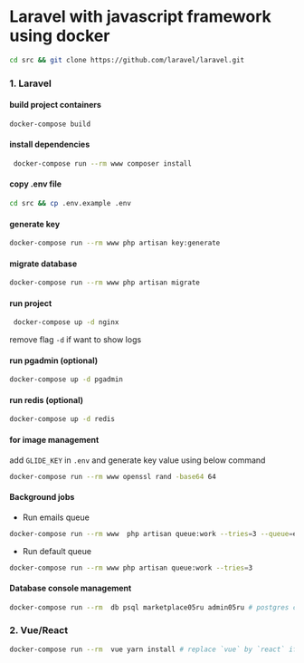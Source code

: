 # Laravel with javascript framework using docker

```bash
cd src && git clone https://github.com/laravel/laravel.git
```

### 1. Laravel

#### build project containers

```bash
docker-compose build
```

#### install dependencies

```bash
 docker-compose run --rm www composer install
```

#### copy .env file

```bash
cd src && cp .env.example .env
```

#### generate key

```bash
docker-compose run --rm www php artisan key:generate
```

#### migrate database

```bash
docker-compose run --rm www php artisan migrate
```

#### run project

```bash
 docker-compose up -d nginx
```

remove flag `-d` if want to show logs

#### run pgadmin (optional)

```bash
docker-compose up -d pgadmin
```

#### run redis (optional)

```bash
docker-compose up -d redis
```

#### for image management

add `GLIDE_KEY` in `.env` and generate key value using below command

```bash
docker-compose run --rm www openssl rand -base64 64
```

#### Background jobs

- Run emails queue

```bash
docker-compose run --rm www  php artisan queue:work --tries=3 --queue=emails
```

- Run default queue

```bash
docker-compose run --rm www php artisan queue:work --tries=3
```

#### Database console management

```bash
docker-compose run --rm  db psql marketplace05ru admin05ru # postgres console
```

### 2. Vue/React

```bash
docker-compose run --rm  vue yarn install # replace `vue` by `react` if you to use react
```
